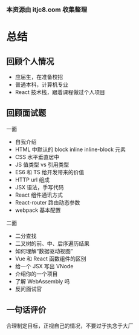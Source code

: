 ### 本资源由 itjc8.com 收集整理
# 总结

## 回顾个人情况

- 应届生，在准备校招
- 普通本科，计算机专业
- React 技术栈，跟着课程做过个人项目

## 回顾面试题

一面

- 自我介绍
- HTML 中默认的 block inline inline-block 元素
- CSS 水平垂直居中
- JS 值类型 vs 引用类型
- ES6 和 TS 给开发带来的价值
- HTTP url 组成
- JSX 语法，手写代码
- React 组件通讯方式
- React-router 路由动态参数
- webpack 基本配置

二面

- 二分查找
- 二叉树的前、中、后序遍历结果
- 如何理解“数据驱动视图”
- Vue 和 React 函数组件的区别
- 给一个 JSX 写出 VNode
- 介绍你的一个项目
- 了解 WebAssembly 吗
- 反问面试官

## 一句话评价

合理制定目标，正视自己的情况，不要过于执念于大厂
